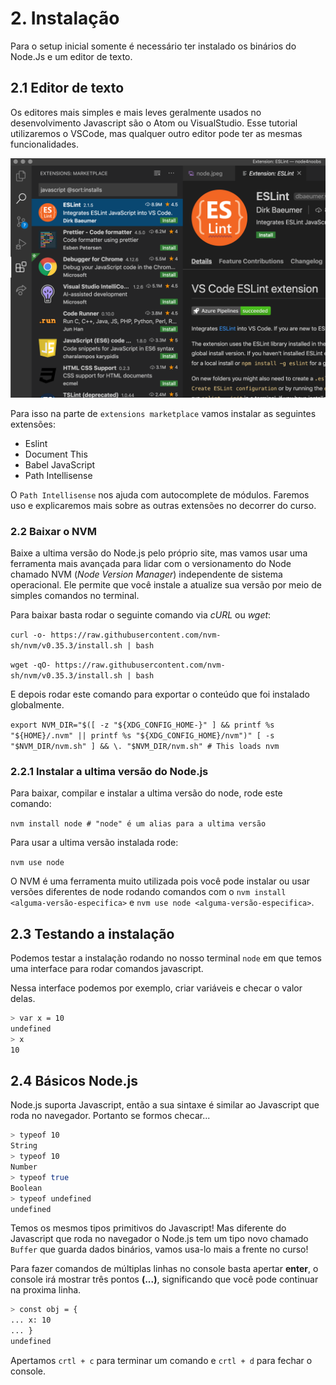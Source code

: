 # 2. Instalação

Para o setup inicial somente é necessário ter instalado os binários do Node.Js e um editor de texto.

## 2.1 Editor de texto

Os editores mais simples e mais leves geralmente usados no desenvolvimento Javascript são o Atom ou VisualStudio. Esse tutorial utilizaremos o VSCode, mas qualquer outro editor pode ter as mesmas funcionalidades.

<p align="center">
  <a><img src="../../assets/1-primeiros-passos/vscode-extensions.png" alt="Logo"></a>
</p>

Para isso na parte de `extensions marketplace` vamos instalar as seguintes extensões:
- Eslint
- Document This
- Babel JavaScript
- Path Intellisense

O `Path Intellisense` nos ajuda com autocomplete de módulos. Faremos uso e explicaremos mais sobre as outras extensões no decorrer do curso.

### 2.2 Baixar o NVM
Baixe a ultima versão do Node.js pelo próprio site, mas vamos usar uma ferramenta mais avançada para lidar com o versionamento do Node chamado NVM (_Node Version Manager_) independente de sistema operacional. Ele permite que você instale a atualize sua versão por meio de simples comandos no terminal.

Para baixar basta rodar o seguinte comando via _cURL_ ou _wget_:

`curl -o- https://raw.githubusercontent.com/nvm-sh/nvm/v0.35.3/install.sh | bash`

`wget -qO- https://raw.githubusercontent.com/nvm-sh/nvm/v0.35.3/install.sh | bash`

E depois rodar este comando para exportar o conteúdo que foi instalado globalmente.

`export NVM_DIR="$([ -z "${XDG_CONFIG_HOME-}" ] && printf %s "${HOME}/.nvm" || printf %s "${XDG_CONFIG_HOME}/nvm")" [ -s "$NVM_DIR/nvm.sh" ] && \. "$NVM_DIR/nvm.sh" # This loads nvm`

### 2.2.1 Instalar a ultima versão do Node.js

Para baixar, compilar e instalar a ultima versão do node, rode este comando:

`nvm install node # "node" é um alias para a ultima versão`

Para usar a ultima versão instalada rode:

`nvm use node`

O NVM é uma ferramenta muito utilizada pois você pode instalar ou usar versões diferentes de node rodando comandos com o `nvm install <alguma-versão-especifica>` e `nvm use node <alguma-versão-especifica>`.

## 2.3 Testando a instalação

Podemos testar a instalação rodando no nosso terminal `node` em que temos uma interface para rodar comandos javascript.

Nessa interface podemos por exemplo, criar variáveis e checar o valor delas.
```bash
> var x = 10
undefined
> x
10
```

## 2.4 Básicos Node.js

Node.js suporta Javascript, então a sua sintaxe é similar ao Javascript que roda no navegador. Portanto se formos checar...

```bash
> typeof 10
String
> typeof 10
Number
> typeof true
Boolean
> typeof undefined
undefined
```

Temos os mesmos tipos primitivos do Javascript!
Mas diferente do Javascript que roda no navegador o Node.js tem um tipo novo chamado `Buffer` que guarda dados binários, vamos usa-lo mais a frente no curso!

Para fazer comandos de múltiplas linhas no console basta apertar **enter**, o console irá mostrar três pontos **(...)**, significando que você pode continuar na proxima linha.

```bash
> const obj = {
... x: 10
... }
undefined
```

Apertamos `crtl + c` para terminar um comando e `crtl + d` para fechar o console.
